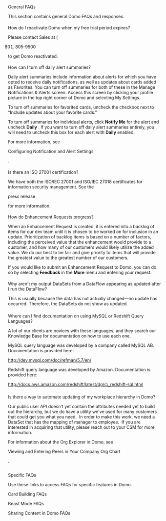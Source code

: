 


###
 General FAQs

This section contains general Domo FAQs and responses.

####
 How do I reactivate Domo when my free trial period expires?

Please contact Sales at (

801) 805-9500

to get Domo reactivated.

####
 How can I turn off daily alert summaries?

Daily alert summaries include information about alerts for which you have opted to receive daily notifications, as well as updates about cards added as Favorites. You can turn off summaries for both of these in the Manage Notifications & Alerts screen. Access this screen by clicking your profile picture in the top right corner of Domo and selecting My Settings.


 To turn off summaries for favorited cards, uncheck the checkbox next to “Include updates about your favorite cards.”


 To turn off summaries for individual alerts, click
 **Notify Me**
 for the alert and uncheck
 **Daily**
 . If you want to turn off daily alert summaries entirely, you will need to uncheck this box for each alert with
 **Daily**
 enabled.


 For more information, see

Configuring Notification and Alert Settings

.

####
 Is there an ISO 27001 certification?

We have both the ISO/IEC 27001 and ISO/IEC 27018 certificates for information security management. See the

press release

for more information.

####
 How do Enhancement Requests progress?

When an Enhancement Request is created, it is entered into a backlog of items for our dev team until it is chosen to be worked on for inclusion in an update. Prioritization of backlog items is based on a number of factors, including the perceived value that the enhancement would provide to a customer, and how many of our customers would likely utilize the added value. We do our best to be fair and give priority to items that will provide the greatest value to the greatest number of our customers.


 If you would like to submit an Enhancement Request to Domo, you can do so by selecting
 **Feedback**
 in the
 **More**
 menu and entering your request.

####
 Why aren't my output DataSets from a DataFlow appearing as updated after I run the DataFlow?


 This is usually because the data has not actually changed—no update has occurred. Therefore, the DataSets do not show as updated.


#####


 Where can I find documentation on using MySQL or Redshift Query Languages?

A lot of our clients are novices with these languages, and they search our Knowledge Base for documentation on how to use each one.


 MySQL query language was developed by a company called MySQL AB. Documentation is provided here:

http://dev.mysql.com/doc/refman/5.7/en/

Redshift query language was developed by Amazon. Documentation is provided here:

http://docs.aws.amazon.com/redshift/latest/dg/c\_redshift-sql.html


#####
 Is there a way to automate updating of my workplace hierarchy in Domo?

Our public user API doesn't yet contain the attributes needed yet to build out the hierarchy, but we do have a utility we've used for many customers that could get you what you need.  In order to make this work, we need a DataSet that has the mapping of manager to employee.  If you are interested in acquiring that utility, please reach out to your CSM for more information.


 For information about the Org Explorer in Domo, see

Viewing and Entering Peers in Your Company Org Chart

.

##
 Specific FAQs

Use these links to access FAQs for specific features in Domo.

Card Building FAQs


 Beast Mode FAQs


 Sharing Content in Domo FAQs


